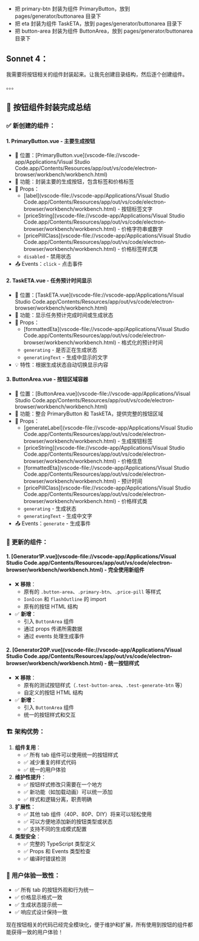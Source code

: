 - 把 primary-btn 封装为组件 PrimaryButton，放到 pages/generator/buttonarea 目录下
- 把 eta 封装为组件 TaskETA，放到 pages/generator/buttonarea 目录下
- 把 button-area 封装为组件 ButtonArea，放到 pages/generator/buttonarea 目录下

## Sonnet 4：

我需要将按钮相关的组件封装起来。让我先创建目录结构，然后逐个创建组件。

。。。

## 🎯 **按钮组件封装完成总结**

### ✅ **新创建的组件**：

#### 1. **PrimaryButton.vue** - 主要生成按钮

- 📍 位置：[PrimaryButton.vue](vscode-file://vscode-app/Applications/Visual Studio Code.app/Contents/Resources/app/out/vs/code/electron-browser/workbench/workbench.html)
- 🎯 功能：封装主要的生成按钮，包含标签和价格标签
- 🔧 Props：
  - [label](vscode-file://vscode-app/Applications/Visual Studio Code.app/Contents/Resources/app/out/vs/code/electron-browser/workbench/workbench.html) - 按钮标签文字
  - [priceString](vscode-file://vscode-app/Applications/Visual Studio Code.app/Contents/Resources/app/out/vs/code/electron-browser/workbench/workbench.html) - 价格字符串或数字
  - [pricePillClass](vscode-file://vscode-app/Applications/Visual Studio Code.app/Contents/Resources/app/out/vs/code/electron-browser/workbench/workbench.html) - 价格标签样式类
  - `disabled` - 禁用状态
- 📤 Events：`click` - 点击事件

#### 2. **TaskETA.vue** - 任务预计时间显示

- 📍 位置：[TaskETA.vue](vscode-file://vscode-app/Applications/Visual Studio Code.app/Contents/Resources/app/out/vs/code/electron-browser/workbench/workbench.html)
- 🎯 功能：显示任务预计完成时间或生成状态
- 🔧 Props：
  - [formattedEta](vscode-file://vscode-app/Applications/Visual Studio Code.app/Contents/Resources/app/out/vs/code/electron-browser/workbench/workbench.html) - 格式化的预计时间
  - `generating` - 是否正在生成状态
  - `generatingText` - 生成中显示的文字
- 💡 特性：根据生成状态自动切换显示内容

#### 3. **ButtonArea.vue** - 按钮区域容器

- 📍 位置：[ButtonArea.vue](vscode-file://vscode-app/Applications/Visual Studio Code.app/Contents/Resources/app/out/vs/code/electron-browser/workbench/workbench.html)
- 🎯 功能：整合 PrimaryButton 和 TaskETA，提供完整的按钮区域
- 🔧 Props：
  - [generateLabel](vscode-file://vscode-app/Applications/Visual Studio Code.app/Contents/Resources/app/out/vs/code/electron-browser/workbench/workbench.html) - 生成按钮标签
  - [priceString](vscode-file://vscode-app/Applications/Visual Studio Code.app/Contents/Resources/app/out/vs/code/electron-browser/workbench/workbench.html) - 价格信息
  - [formattedEta](vscode-file://vscode-app/Applications/Visual Studio Code.app/Contents/Resources/app/out/vs/code/electron-browser/workbench/workbench.html) - 预计时间
  - [pricePillClass](vscode-file://vscode-app/Applications/Visual Studio Code.app/Contents/Resources/app/out/vs/code/electron-browser/workbench/workbench.html) - 价格样式类
  - `generating` - 生成状态
  - `generatingText` - 生成中文字
- 📤 Events：`generate` - 生成事件

### 🔄 **更新的组件**：

#### 1. **[Generator1P.vue](vscode-file://vscode-app/Applications/Visual Studio Code.app/Contents/Resources/app/out/vs/code/electron-browser/workbench/workbench.html)** - 完全使用新组件

- ❌ **移除**：
  - 原有的 `.button-area`、`.primary-btn`、`.price-pill` 等样式
  - `IonIcon` 和 `flashOutline` 的 import
  - 原有的按钮 HTML 结构
- ✅ **新增**：
  - 引入 `ButtonArea` 组件
  - 通过 props 传递所需数据
  - 通过 events 处理生成事件

#### 2. **[Generator20P.vue](vscode-file://vscode-app/Applications/Visual Studio Code.app/Contents/Resources/app/out/vs/code/electron-browser/workbench/workbench.html)** - 统一按钮样式

- ❌ **移除**：
  - 原有的测试按钮样式（`.test-button-area`、`.test-generate-btn` 等）
  - 自定义的按钮 HTML 结构
- ✅ **新增**：
  - 引入 `ButtonArea` 组件
  - 统一的按钮样式和交互

### 🏗️ **架构优势**：

1. **组件复用**：
   - ✅ 所有 tab 组件可以使用统一的按钮样式
   - ✅ 减少重复的样式代码
   - ✅ 统一的用户体验
2. **维护性提升**：
   - ✅ 按钮样式修改只需要在一个地方
   - ✅ 新功能（如加载动画）可以统一添加
   - ✅ 样式和逻辑分离，职责明确
3. **扩展性**：
   - ✅ 其他 tab 组件（40P、80P、DIY）将来可以轻松使用
   - ✅ 可以方便地添加新的按钮类型或状态
   - ✅ 支持不同的生成模式配置
4. **类型安全**：
   - ✅ 完整的 TypeScript 类型定义
   - ✅ Props 和 Events 类型检查
   - ✅ 编译时错误检测

### 🎨 **用户体验一致性**：

- ✅ 所有 tab 的按钮外观和行为统一
- ✅ 价格显示格式一致
- ✅ 生成状态提示统一
- ✅ 响应式设计保持一致

现在按钮相关的代码已经完全模块化，便于维护和扩展，所有使用到按钮的组件都能获得一致的用户体验！